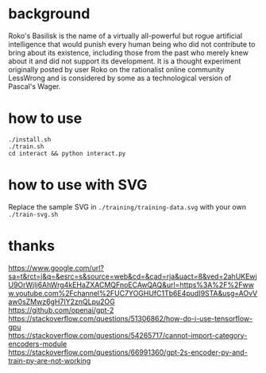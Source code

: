 # background 
Roko's Basilisk is the name of a virtually all-powerful but rogue artificial intelligence that would punish every human being who did not contribute to bring about its existence, including those from the past who merely knew about it and did not support its development. It is a thought experiment originally posted by user Roko on the rationalist online community LessWrong and is considered by some as a technological version of Pascal's Wager.<p>

# how to use
`./install.sh`<br>
`./train.sh`<br>
`cd interact && python interact.py`<br>

# how to use with SVG
Replace the sample SVG in `./training/training-data.svg` with your own <br>
`./train-svg.sh` <br>

# thanks
https://www.google.com/url?sa=t&rct=j&q=&esrc=s&source=web&cd=&cad=rja&uact=8&ved=2ahUKEwjU9OrWjIj6AhWrg4kEHaZXACMQFnoECAwQAQ&url=https%3A%2F%2Fwww.youtube.com%2Fchannel%2FUC7YOGHUfC1Tb6E4pudI9STA&usg=AOvVaw0sZMwz6gH7IY2znQLpu2OG<br>
https://github.com/openai/gpt-2<br>
https://stackoverflow.com/questions/51306862/how-do-i-use-tensorflow-gpu<br>
https://stackoverflow.com/questions/54265717/cannot-import-category-encoders-module<br>
https://stackoverflow.com/questions/66991360/gpt-2s-encoder-py-and-train-py-are-not-working<br>
